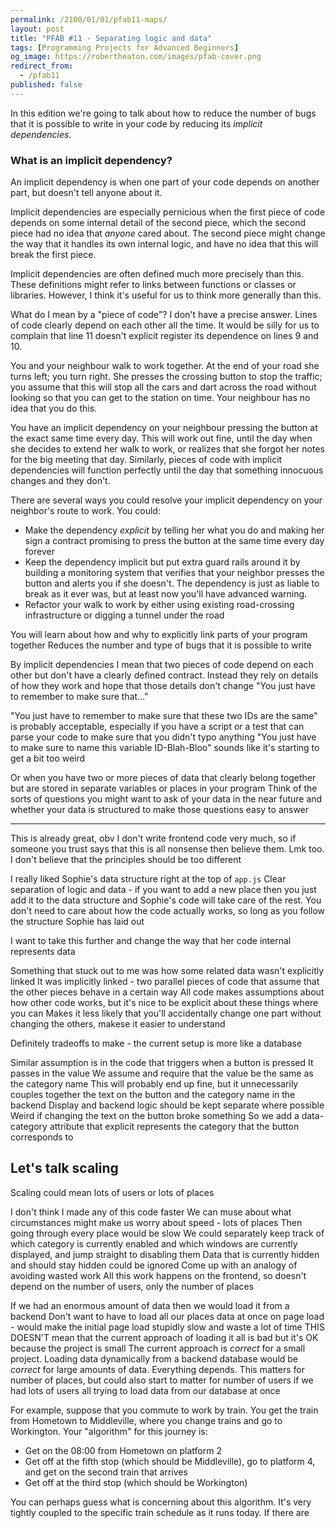 ```yaml
---
permalink: /2100/01/01/pfab11-maps/
layout: post
title: "PFAB #11 - Separating logic and data"
tags: [Programming Projects for Advanced Beginners]
og_image: https://robertheaton.com/images/pfab-cover.png
redirect_from:
  - /pfab11
published: false
---
```

In this edition we're going to talk about how to reduce the number of bugs that it is possible to write in your code by reducing its *implicit dependencies*.

### What is an implicit dependency?

An implicit dependency is when one part of your code depends on another part, but doesn't tell anyone about it.

Implicit dependencies are especially pernicious when the first piece of code depends on some internal detail of the second piece, which the second piece had no idea that *anyone* cared about. The second piece might change the way that it handles its own internal logic, and have no idea that this will break the first piece.



Implicit dependencies are often defined much more precisely than this. These definitions might refer to links between functions or classes or libraries. However, I think it's useful for us to think more generally than this.

What do I mean by a "piece of code"? I don't have a precise answer. Lines of code clearly depend on each other all the time. It would be silly for us to complain that line 11 doesn't explicit register its dependence on lines 9 and 10.

You and your neighbour walk to work together. At the end of your road she turns left; you turn right. She presses the crossing button to stop the traffic; you assume that this will stop all the cars and dart across the road without looking so that you can get to the station on time. Your neighbour has no idea that you do this.

You have an implicit dependency on your neighbour pressing the button at the exact same time every day. This will work out fine, until the day when she decides to extend her walk to work, or realizes that she forgot her notes for the big meeting that day. Similarly, pieces of code with implicit dependencies will function perfectly until the day that something innocuous changes and they don't.

There are several ways you could resolve your implicit dependency on your neighbor's route to work. You could:

* Make the dependency *explicit* by telling her what you do and making her sign a contract promising to press the button at the same time every day forever
* Keep the dependency implicit but put extra guard rails around it by building a monitoring system that verifies that your neighbor presses the button and alerts you if she doesn't. The dependency is just as liable to break as it ever was, but at least now you'll have advanced warning.
* Refactor your walk to work by either using existing road-crossing infrastructure or digging a tunnel under the road





You will learn about how and why to explicitly link parts of your program together
Reduces the number and type of bugs that it is possible to write

By implicit dependencies I mean that two pieces of code depend on each other but don't have a clearly defined contract. Instead they rely on details of how they work and hope that those details don't change
"You just have to remember to make sure that..."

"You just have to remember to make sure that these two IDs are the same" is probably acceptable, especially if you have a script or a test that can parse your code to make sure that you didn't typo anything
"You just have to make sure to name this variable ID-Blah-Bloo" sounds like it's starting to get a bit too weird

Or when you have two or more pieces of data that clearly belong together but are stored in separate variables or places in your program
Think of the sorts of questions you might want to ask of your data in the near future and whether your data is structured to make those questions easy to answer

----

This is already great, obv
I don't write frontend code very much, so if someone you trust says that this is all nonsense then believe them. Lmk too.
I don't believe that the principles should be too different

I really liked Sophie's data structure right at the top of `app.js`
Clear separation of logic and data - if you want to add a new place then you just add it to the data structure and Sophie's code will take care of the rest. You don't need to care about how the code actually works, so long as you follow the structure Sophie has laid out

I want to take this further and change the way that her code internal represents data

Something that stuck out to me was how some related data wasn't explicitly linked
It was implicitly linked - two parallel pieces of code that assume that the other pieces behave in a certain way
All code makes assumptions about how other code works, but it's nice to be explicit about these things where you can
Makes it less likely that you'll accidentally change one part without changing the others, makese it easier to understand


Definitely tradeoffs to make - the current setup is more like a database



Similar assumption is in the code that triggers when a button is pressed
It passes in the value
We assume and require that the value be the same as the category name
This will probably end up fine, but it unnecessarily couples together the text on the button and the category name in the backend
Display and backend logic should be kept separate where possible
Weird if changing the text on the button broke something
So we add a data-category attribute that explicit represents the category that the button corresponds to


## Let's talk scaling

Scaling could mean lots of users or lots of places

I don't think I made any of this code faster
We can muse about what circumstances might make us worry about speed - lots of places
Then going through every place would be slow
We could separately keep track of which category is currently enabled and which windows are currently displayed, and jump straight to disabling them
Data that is currently hidden and should stay hidden could be ignored
Come up with an analogy of avoiding wasted work
All this work happens on the frontend, so doesn't depend on the number of users, only the number of places

If we had an enormous amount of data then we would load it from a backend
Don't want to have to load all our places data at once on page load - would make the initial page load stupidly slow and waste a lot of time
THIS DOESN'T mean that the current approach of loading it all is bad but it's OK because the project is small
The current approach is *correct* for a small project. Loading data dynamically from a backend database would be *correct* for large amounts of data. Everything depends.
This matters for number of places, but could also start to matter for number of users if we had lots of users all trying to load data from our database at once





For example, suppose that you commute to work by train. You get the train from Hometown to Middleville, where you change trains and go to Workington. Your "algorithm" for this journey is:

* Get on the 08:00 from Hometown on platform 2
* Get off at the fifth stop (which should be Middleville), go to platform 4, and get on the second train that arrives
* Get off at the third stop (which should be Workington)

You can perhaps guess what is concerning about this algorithm. It's very tightly coupled to the specific train schedule as it runs today. If there are 